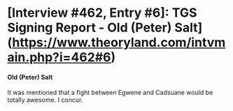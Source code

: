 # [Interview #462, Entry #6]: TGS Signing Report - Old (Peter) Salt](https://www.theoryland.com/intvmain.php?i=462#6)

#### Old (Peter) Salt

It was mentioned that a fight between Egwene and Cadsuane would be totally awesome. I concur.

